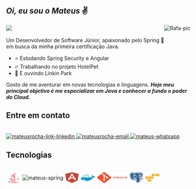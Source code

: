 ## *Oi, eu sou o Mateus* ✌️
![](https://komarev.com/ghpvc/?username=mateusrochapereira&style=flat-square&color=yellow)
<img align="right" alt="Rafa-pic" height="150" src="https://user-images.githubusercontent.com/84361173/195451313-88f7a23c-3065-4063-9cc7-28720b6fe76f.png?width=600&height=600" data-canonical-src="https://user-images.githubusercontent.com/84361173/195451313-88f7a23c-3065-4063-9cc7-28720b6fe76f.png" style="max-width: 100%;">




Um Desenvolvedor de Software Júnior, apaixonado pelo Spring 💚
em busca da minha primeira certificação Java.

- ⭐ Estudando Spring Security e Angular
-  🔥 Trabalhando no projeto HotelPet
- 🎵 E ouvindo Linkin Park

Gosto de me aventurar em novas tecnologias e linguagens.
***Hoje meu principal objetivo é me especializar em Java e conhecer a fundo o poder do Cloud.***

## Entre em contato

<div style="display: inline_block"><br>
  <a href="https://www.linkedin.com/in/mateus-rocha-desenvolvedor/" target="blank">
   <img align="center" alt="mateusrocha-link-linkedin" height="40" width="40" src="https://user-images.githubusercontent.com/28950541/147156057-16b83798-3c9b-43b0-ac29-a17dfbe98f31.png">
  </a>
  <a href="mailto:mateusrocha.pereira2@gmail.com?subject=Oiii%20again" target="blank">
   <img align="center" alt="mateusrocha-email" height="40" width="40" src="https://user-images.githubusercontent.com/28950541/147156605-d9db2140-cf49-4d0a-b526-e238528aa819.png">
  </a>
  <a href="https://api.whatsapp.com/send?phone=5563984461337&text=Oii" target="blank">
   <img align="center" alt="mateus-whatsapp" height="40" width="40" src="https://user-images.githubusercontent.com/28950541/147156845-9db3d6e5-994c-4287-9d9a-43f999588ef2.png">
  </a>
</div>

## Tecnologias

<div style="display: inline_block"><br>
  <img align="center" alt="mateus-Java" height="30" width="40" src="https://raw.githubusercontent.com/devicons/devicon/master/icons/java/java-plain.svg">
  <img align="center" alt="mateus-spring" height="30" width="40" src="https://cdn.jsdelivr.net/gh/devicons/devicon/icons/spring/spring-original.svg" />
  <img align="center" alt="mateus-angularjs" height="30" width="40" src="https://raw.githubusercontent.com/devicons/devicon/master/icons/angularjs/angularjs-plain.svg">
  <img align="center" alt="mateus-docker" height="30" width="40" src="https://raw.githubusercontent.com/devicons/devicon/master/icons/docker/docker-plain.svg">
  <img align="center" alt="mateus-git" height="30" width="40" src="https://raw.githubusercontent.com/devicons/devicon/master/icons/git/git-plain.svg">
  <img align="center" alt="mateus-oracle" height="30" width="40" src="https://raw.githubusercontent.com/devicons/devicon/master/icons/oracle/oracle-original.svg">
  <img align="center" alt="mateus-postgresql" height="30" width="40" src="https://raw.githubusercontent.com/devicons/devicon/master/icons/postgresql/postgresql-plain.svg">
  <img align="center" alt="mateus-amazonwebservices" height="30" width="40" src="https://raw.githubusercontent.com/devicons/devicon/master/icons/amazonwebservices/amazonwebservices-original.svg">

</div>

